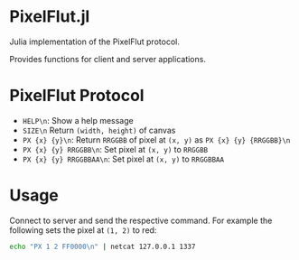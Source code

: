 # PixelFlut.jl

Julia implementation of the PixelFlut protocol.

Provides functions for client and server applications.

# PixelFlut Protocol

- `HELP\n`: Show a help message
- `SIZE\n` Return `(width, height)` of canvas
- `PX {x} {y}\n`: Return `RRGGBB` of pixel at `(x, y)` as `PX {x} {y} {RRGGBB}\n`
- `PX {x} {y} RRGGBB\n`: Set pixel at `(x, y)` to `RRGGBB`
- `PX {x} {y} RRGGBBAA\n`: Set pixel at `(x, y)` to `RRGGBBAA`

# Usage

Connect to server and send the respective command.
For example the following sets the pixel at `(1, 2)` to red:

```bash
echo "PX 1 2 FF0000\n" | netcat 127.0.0.1 1337
```
